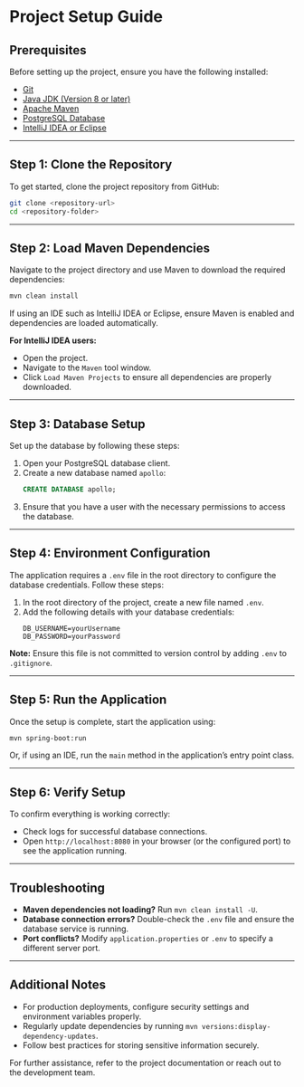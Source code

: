 # Project Setup Guide

## Prerequisites
Before setting up the project, ensure you have the following installed:
- [Git](https://git-scm.com/downloads)
- [Java JDK (Version 8 or later)](https://www.oracle.com/java/technologies/javase-downloads.html)
- [Apache Maven](https://maven.apache.org/download.cgi)
- [PostgreSQL Database](https://www.postgresql.org/download/)
- [IntelliJ IDEA or Eclipse](https://www.jetbrains.com/idea/download/)

---

## Step 1: Clone the Repository
To get started, clone the project repository from GitHub:
```sh
git clone <repository-url>
cd <repository-folder>
```

---

## Step 2: Load Maven Dependencies
Navigate to the project directory and use Maven to download the required dependencies:
```sh
mvn clean install
```
If using an IDE such as IntelliJ IDEA or Eclipse, ensure Maven is enabled and dependencies are loaded automatically.

**For IntelliJ IDEA users:**
- Open the project.
- Navigate to the `Maven` tool window.
- Click `Load Maven Projects` to ensure all dependencies are properly downloaded.

---

## Step 3: Database Setup
Set up the database by following these steps:
1. Open your PostgreSQL database client.
2. Create a new database named `apollo`:
   ```sql
   CREATE DATABASE apollo;
   ```
3. Ensure that you have a user with the necessary permissions to access the database.

---

## Step 4: Environment Configuration
The application requires a `.env` file in the root directory to configure the database credentials. Follow these steps:

1. In the root directory of the project, create a new file named `.env`.
2. Add the following details with your database credentials:
   ```env
   DB_USERNAME=yourUsername
   DB_PASSWORD=yourPassword
   ```

**Note:** Ensure this file is not committed to version control by adding `.env` to `.gitignore`.

---

## Step 5: Run the Application
Once the setup is complete, start the application using:
```sh
mvn spring-boot:run
```
Or, if using an IDE, run the `main` method in the application’s entry point class.

---

## Step 6: Verify Setup
To confirm everything is working correctly:
- Check logs for successful database connections.
- Open `http://localhost:8080` in your browser (or the configured port) to see the application running.

---

## Troubleshooting
- **Maven dependencies not loading?** Run `mvn clean install -U`.
- **Database connection errors?** Double-check the `.env` file and ensure the database service is running.
- **Port conflicts?** Modify `application.properties` or `.env` to specify a different server port.

---

## Additional Notes
- For production deployments, configure security settings and environment variables properly.
- Regularly update dependencies by running `mvn versions:display-dependency-updates`.
- Follow best practices for storing sensitive information securely.

For further assistance, refer to the project documentation or reach out to the development team.


